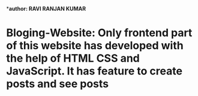*******author: RAVI RANJAN KUMAR******


# Bloging-Website: Only frontend part of this website has developed with the help of HTML CSS and JavaScript. It has feature to create posts and see posts
